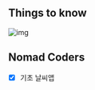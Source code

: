 ## Things to know
  ![img](https://www.researchgate.net/profile/Andreas-Biorn-Hansen/publication/323381516/figure/fig5/AS:654720431579138@1533108923685/React-Native-Interpreted-approach-architecture.png)

## Nomad Coders 
- [x] 기초 날씨앱 